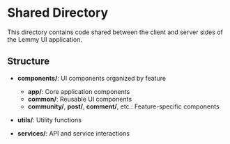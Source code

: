 # Shared Directory

This directory contains code shared between the client and server sides of the Lemmy UI application.

## Structure

- **components/**: UI components organized by feature
  - **app/**: Core application components
  - **common/**: Reusable UI components
  - **community/**, **post/**, **comment/**, etc.: Feature-specific components
  
- **utils/**: Utility functions
- **services/**: API and service interactions